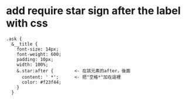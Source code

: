 # add require star sign after the label with css

```
.ask {
  &__title {
    font-size: 14px;
    font-weight: 600;
    padding: 10px;
    width: 100%;
    &.star:after {        <- 在該元素的after，後面
      content: ' *';      <- 把"空格*"加在這裡
      color: #f23f44;
    }
  }
```
